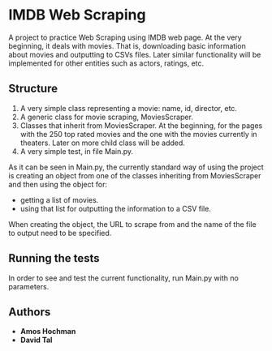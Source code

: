 # IMDB Web Scraping

A project to practice Web Scraping using IMDB web page. 
At the very beginning, it deals with movies. That is, downloading basic information about movies and outputting to CSVs files. Later similar functionality will be implemented for other entities such as actors, ratings, etc.

## Structure

1. A very simple class representing a movie: name, id, director, etc.
2. A generic class for movie scraping, MoviesScraper.
3. Classes that inherit from MoviesScraper. At the beginning, for the pages with the 250 top rated movies and the one with the movies currently in theaters. Later on more child class will be added.
4. A very simple test, in file Main.py.

As it can be seen in Main.py, the currently standard way of using the project is creating an object from one of the classes inheriting from MoviesScraper and then using the object for:
- getting a list of movies.
- using that list for outputting the information to a CSV file.

When creating the object, the URL to scrape from and the name of the file to output need to be specified.

## Running the tests

In order to see and test the current functionality, run Main.py with no parameters.

## Authors
* **Amos Hochman**
* **David Tal**


